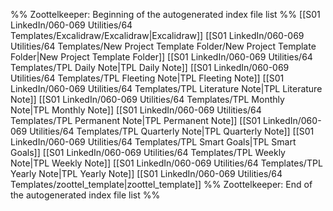 %% Zoottelkeeper: Beginning of the autogenerated index file list  %%
 [[S01 LinkedIn/060-069 Utilities/64 Templates/Excalidraw/Excalidraw|Excalidraw]]
 [[S01 LinkedIn/060-069 Utilities/64 Templates/New Project Template Folder/New Project Template Folder|New Project Template Folder]]
 [[S01 LinkedIn/060-069 Utilities/64 Templates/TPL Daily Note|TPL Daily Note]]
 [[S01 LinkedIn/060-069 Utilities/64 Templates/TPL Fleeting Note|TPL Fleeting Note]]
 [[S01 LinkedIn/060-069 Utilities/64 Templates/TPL Literature Note|TPL Literature Note]]
 [[S01 LinkedIn/060-069 Utilities/64 Templates/TPL Monthly Note|TPL Monthly Note]]
 [[S01 LinkedIn/060-069 Utilities/64 Templates/TPL Permanent Note|TPL Permanent Note]]
 [[S01 LinkedIn/060-069 Utilities/64 Templates/TPL Quarterly Note|TPL Quarterly Note]]
 [[S01 LinkedIn/060-069 Utilities/64 Templates/TPL Smart Goals|TPL Smart Goals]]
 [[S01 LinkedIn/060-069 Utilities/64 Templates/TPL Weekly Note|TPL Weekly Note]]
 [[S01 LinkedIn/060-069 Utilities/64 Templates/TPL Yearly Note|TPL Yearly Note]]
 [[S01 LinkedIn/060-069 Utilities/64 Templates/zoottel_template|zoottel_template]]
%% Zoottelkeeper: End of the autogenerated index file list  %%
